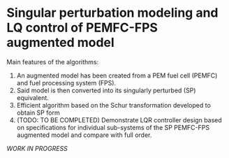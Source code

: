 # Singular perturbation modeling and LQ control of PEMFC-FPS augmented model
Main features of the algorithms:

1. An augmented model has been created from a PEM fuel cell (PEMFC) and fuel processing system (FPS). 
2. Said model is then converted into its singularly perturbed (SP) equivalent.
3. Efficient algorithm based on the Schur transformation developed to obtain SP form
4. (TODO: TO BE COMPLETED) Demonstrate LQR controller design based on specifications for individual sub-systems of the SP PEMFC-FPS augmented model and compare with full order. 

*WORK IN PROGRESS*

